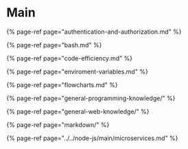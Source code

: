 # Main

{% page-ref page="authentication-and-authorization.md" %}

{% page-ref page="bash.md" %}

{% page-ref page="code-efficiency.md" %}

{% page-ref page="enviroment-variables.md" %}

{% page-ref page="flowcharts.md" %}

{% page-ref page="general-programming-knowledge/" %}

{% page-ref page="general-web-knowledge/" %}

{% page-ref page="markdown/" %}

{% page-ref page="../../node-js/main/microservices.md" %}



